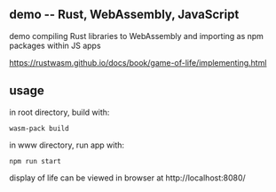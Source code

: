 ## demo -- Rust, WebAssembly, JavaScript

demo compiling Rust libraries to WebAssembly and importing as npm packages within JS apps 

https://rustwasm.github.io/docs/book/game-of-life/implementing.html

## usage

in root directory, build with:

`wasm-pack build`

in www directory, run app with:

`npm run start`

display of life can be viewed in browser at http://localhost:8080/
